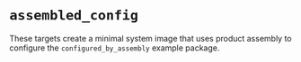 # `assembled_config`

These targets create a minimal system image that uses product assembly to
configure the `configured_by_assembly` example package.
